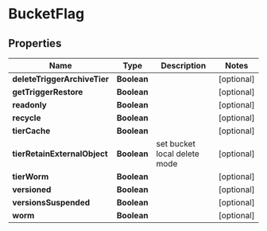 # BucketFlag

## Properties
Name | Type | Description | Notes
------------ | ------------- | ------------- | -------------
**deleteTriggerArchiveTier** | **Boolean** |  |  [optional]
**getTriggerRestore** | **Boolean** |  |  [optional]
**readonly** | **Boolean** |  |  [optional]
**recycle** | **Boolean** |  |  [optional]
**tierCache** | **Boolean** |  |  [optional]
**tierRetainExternalObject** | **Boolean** | set bucket local delete mode |  [optional]
**tierWorm** | **Boolean** |  |  [optional]
**versioned** | **Boolean** |  |  [optional]
**versionsSuspended** | **Boolean** |  |  [optional]
**worm** | **Boolean** |  |  [optional]
